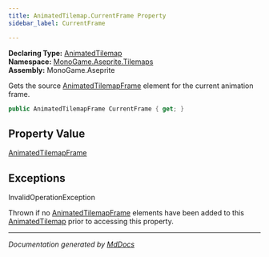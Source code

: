 ```yaml
---
title: AnimatedTilemap.CurrentFrame Property
sidebar_label: CurrentFrame

---
```


**Declaring Type:** [AnimatedTilemap](../)  
**Namespace:** [MonoGame.Aseprite.Tilemaps](../../)  
**Assembly:** MonoGame.Aseprite

Gets the source [AnimatedTilemapFrame](../../AnimatedTilemapFrame/) element for the current animation frame.

```csharp
public AnimatedTilemapFrame CurrentFrame { get; }
```

## Property Value

[AnimatedTilemapFrame](../../AnimatedTilemapFrame/)

## Exceptions

InvalidOperationException

Thrown if no [AnimatedTilemapFrame](../../AnimatedTilemapFrame/) elements have been added to this [AnimatedTilemap](../) prior to accessing this property.

___

*Documentation generated by [MdDocs](https://github.com/ap0llo/mddocs)*
